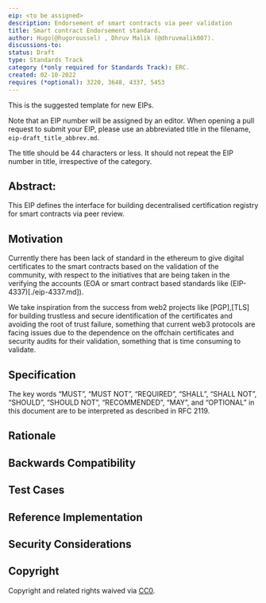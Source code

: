 ```yaml
---
eip: <to be assigned>
description: Endorsement of smart contracts via peer validation
title: Smart contract Endorsement standard.
author: Hugo(@hugoroussel) , Dhruv Malik (@dhruvmalik007).
discussions-to: 
status: Draft
type: Standards Track
category (*only required for Standards Track): ERC.
created: 02-10-2022
requires (*optional): 3220, 3648, 4337, 5453
---
```


This is the suggested template for new EIPs.

Note that an EIP number will be assigned by an editor. When opening a pull request to submit your EIP, please use an abbreviated title in the filename, `eip-draft_title_abbrev.md`.

The title should be 44 characters or less. It should not repeat the EIP number in title, irrespective of the category. 

## Abstract:
This EIP defines the interface for building decentralised certification registry for smart contracts via peer review.

## Motivation
Currently there has been lack of standard in the ethereum to give digital certificates to the smart contracts based on the validation of the community, with respect to the initiatives that are being taken in the verifying the accounts (EOA or smart contract based standards like (EIP-4337)[./eip-4337.md]). 

We take inspiration from the success from web2 projects  like [PGP],[TLS] for building trustless and secure identification of the certificates and avoiding the root of trust failure, something that current web3 protocols are facing issues due to the dependence on the offchain certificates and security audits for their validation, something that is time consuming to validate. 

## Specification
The key words “MUST”, “MUST NOT”, “REQUIRED”, “SHALL”, “SHALL NOT”, “SHOULD”, “SHOULD NOT”, “RECOMMENDED”, “MAY”, and “OPTIONAL” in this document are to be interpreted as described in RFC 2119.


## Rationale

## Backwards Compatibility

## Test Cases

## Reference Implementation

## Security Considerations

## Copyright
Copyright and related rights waived via [CC0](../LICENSE.md).
